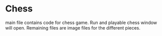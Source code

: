 # Chess
main file contains code for chess game. Run and playable chess window will open.
Remaining files are image files for the different pieces.
